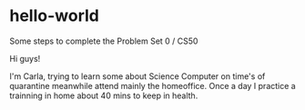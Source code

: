 # hello-world
Some steps to complete the Problem Set 0 / CS50

Hi guys!

I'm Carla, trying to learn some about Science Computer on time's of quarantine meanwhile attend mainly the homeoffice.
Once a day I practice a trainning in home about 40 mins to keep in health.

